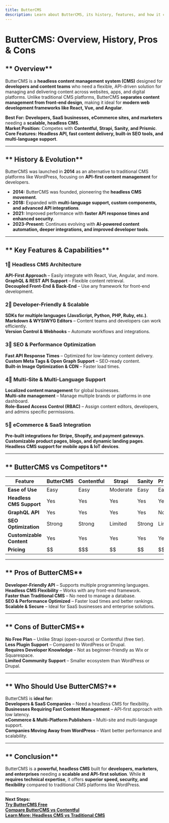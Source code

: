 ```yaml
---
title: ButterCMS  
description: Learn about ButterCMS, its history, features, and how it compares to other CMS platforms.  
---
```


# **ButterCMS: Overview, History, Pros & Cons**  

## ** Overview**  
ButterCMS is a **headless content management system (CMS)** designed for **developers and content teams** who need a flexible, API-driven solution for managing and delivering content across websites, apps, and digital platforms. Unlike traditional CMS platforms, ButterCMS **separates content management from front-end design**, making it ideal for **modern web development frameworks like React, Vue, and Angular**.  

 **Best For:** **Developers, SaaS businesses, eCommerce sites, and marketers** needing a **scalable, headless CMS**.  
 **Market Position:** Competes with **Contentful, Strapi, Sanity, and Prismic**.  
 **Core Features:** **Headless API, fast content delivery, built-in SEO tools, and multi-language support**.  

---

## ** History & Evolution**  
ButterCMS was launched in **2014** as an alternative to traditional CMS platforms like WordPress, focusing on **API-first content management** for developers.  

- **2014:** ButterCMS was founded, pioneering the **headless CMS movement**.  
- **2018:** Expanded with **multi-language support, custom components, and advanced API integrations**.  
- **2021:** Improved performance with **faster API response times and enhanced security**.  
- **2023-Present:** Continues evolving with **AI-powered content automation, deeper integrations, and improved developer tools**.  

---

## ** Key Features & Capabilities**  

### **1⃣ Headless CMS Architecture**  
 **API-First Approach** – Easily integrate with React, Vue, Angular, and more.  
 **GraphQL & REST API Support** – Flexible content retrieval.  
 **Decoupled Front-End & Back-End** – Use any framework for front-end development.  

### **2⃣ Developer-Friendly & Scalable**  
 **SDKs for multiple languages (JavaScript, Python, PHP, Ruby, etc.)**.  
 **Markdown & WYSIWYG Editors** – Content teams and developers can work efficiently.  
 **Version Control & Webhooks** – Automate workflows and integrations.  

### **3⃣ SEO & Performance Optimization**  
 **Fast API Response Times** – Optimized for low-latency content delivery.  
 **Custom Meta Tags & Open Graph Support** – SEO-ready content.  
 **Built-in Image Optimization & CDN** – Faster load times.  

### **4⃣ Multi-Site & Multi-Language Support**  
 **Localized content management** for global businesses.  
 **Multi-site management** – Manage multiple brands or platforms in one dashboard.  
 **Role-Based Access Control (RBAC)** – Assign content editors, developers, and admins specific permissions.  

### **5⃣ eCommerce & SaaS Integration**  
 **Pre-built integrations for Stripe, Shopify, and payment gateways**.  
 **Customizable product pages, blogs, and dynamic landing pages**.  
 **Headless CMS support for mobile apps & IoT devices**.  

---

## ** ButterCMS vs Competitors**  

| Feature                  | ButterCMS | Contentful | Strapi      | Sanity      | Prismic     |
|--------------------------|-----------|------------|-------------|-------------|-------------|
| **Ease of Use**          |  Easy   |  Easy    |  Moderate |  Easy     |  Easy     |
| **Headless CMS Support** |  Yes    |  Yes     |  Yes      |  Yes      |  Yes      |
| **GraphQL API**          |  Yes    |  Yes     |  Yes      |  Yes      |  No       |
| **SEO Optimization**     |  Strong |  Strong  |  Limited  |  Strong   |  Limited  |
| **Customizable Content** |  Yes    |  Yes     |  Yes      |  Yes      |  Yes      |
| **Pricing**              | $$        | $$$        | $$         | $$          | $$          |

---

## ** Pros of ButterCMS**  
 **Developer-Friendly API** – Supports multiple programming languages.  
 **Headless CMS Flexibility** – Works with any front-end framework.  
 **Faster than Traditional CMS** – No need to manage a database.  
 **SEO & Performance Optimized** – Faster load times and better rankings.  
 **Scalable & Secure** – Ideal for SaaS businesses and enterprise solutions.  

---

## ** Cons of ButterCMS**  
 **No Free Plan** – Unlike Strapi (open-source) or Contentful (free tier).  
 **Less Plugin Support** – Compared to WordPress or Drupal.  
 **Requires Developer Knowledge** – Not as beginner-friendly as Wix or Squarespace.  
 **Limited Community Support** – Smaller ecosystem than WordPress or Drupal.  

---

## ** Who Should Use ButterCMS?**  
ButterCMS is **ideal for:**  
 **Developers & SaaS Companies** – Need a headless CMS for flexibility.  
 **Businesses Requiring Fast Content Management** – API-first approach with low latency.  
 **eCommerce & Multi-Platform Publishers** – Multi-site and multi-language support.  
 **Companies Moving Away from WordPress** – Want better performance and scalability.  

---

## ** Conclusion**  
ButterCMS is a **powerful, headless CMS** built for **developers, marketers, and enterprises** needing a **scalable and API-first solution**. While **it requires technical expertise**, it offers **superior speed, security, and flexibility** compared to traditional CMS platforms like WordPress.  

---

 **Next Steps:**  
 **[Try ButterCMS Free](https://buttercms.com/)**  
 **[Compare ButterCMS vs Contentful](#)**  
 **[Learn More: Headless CMS vs Traditional CMS](#)**  
